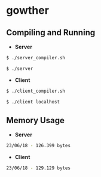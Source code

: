 # gowther

## Compiling and Running
- <strong> Server </strong>
```sh
$ ./server_compiler.sh
```
```sh
$ ./server
```

- <strong> Client </strong>
```sh
$ ./client_compiler.sh
```
```sh
$ ./client localhost
```
## Memory Usage
- <strong> Server </strong>
```sh
23/06/18 - 126.399 bytes
```

- <strong> Client </strong>
```sh
23/06/18 - 129.129 bytes
```
